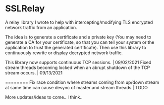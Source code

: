 # SSLRelay
A relay library I wrote to help with intercepting/modifying TLS encrypted network traffic from an application.

The idea is to generate a certificate and a private key (You may need to generate a CA for your certificate, so that you can tell your system or the application to trust the generated certificate).
Then use this library to continuously rewrite or display decrypted network traffic.

This library now supports continuous TCP sessions. | 09/02/2021
Fixed stream threads becoming locked when an abrupt shutdown of the TCP stream occurs. | 09/13/2021

========
Fix race condition where streams coming from up/down stream at same time can cause desync of master and stream threads | TODO

More updates/ideas to come.. I think..
